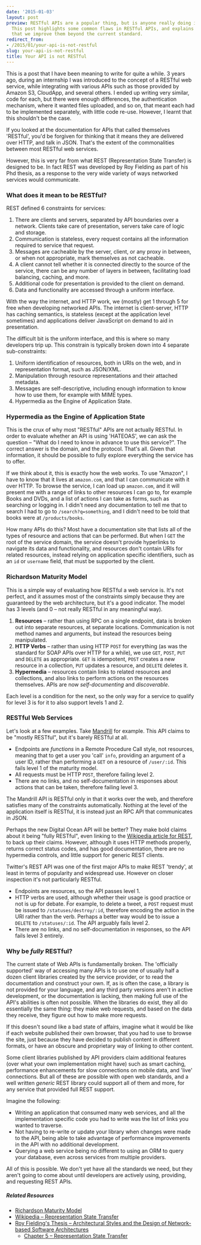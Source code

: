 ```yaml
---
date: '2015-01-03'
layout: post
preview: RESTful APIs are a popular thing, but is anyone really doing it properly?
  This post highlights some common flaws in RESTful APIs, and explains why it's important
  that we improve them beyond the current standard.
redirect_from:
- /2015/01/your-api-is-not-restful
slug: your-api-is-not-restful
title: Your API is not RESTful
---
```


This is a post that I have been meaning to write for quite a while. 3 years ago, during an internship I was introduced to the concept of a RESTful web service, while integrating with various APIs such as those provided by Amazon S3, CloudApp, and several others. I ended up writing very similar, code for each, but there were enough differences, the authentication mechanism, where it wanted files uploaded, and so on, that meant each had to be implemented separately, with little code re-use. However, I learnt that this shouldn't be the case.

If you looked at the documentation for APIs that called themselves 'RESTful', you'd be forgiven for thinking that it means they are delivered over HTTP, and talk in JSON. That's the extent of the commonalities between most RESTful web services.

However, this is very far from what REST (Representation State Transfer) is designed to be. In fact REST was developed by Roy Fielding as part of his Phd thesis, as a response to the very wide variety of ways networked services would communicate.

### What does it mean to be RESTful?

REST defined 6 constraints for services:

1. There are clients and servers, separated by API boundaries over a network. Clients take care of presentation, servers take care of logic and storage.
2. Communication is stateless, every request contains all the information required to service that request.
3. Messages are cacheable by the server, client, or any proxy in between, or when not appropriate, mark themselves as not cacheable.
4. A client cannot tell whether it is connected directly to the source of the service, there can be any number of layers in between, facilitating load balancing, caching, and more.
5. Additional code for presentation is provided to the client on demand.
6. Data and functionality are accessed through a uniform interface.

With the way the internet, and HTTP work, we (mostly) get 1 through 5 for free when developing networked APIs. The internet is client-server, HTTP has caching semantics, is stateless (except at the application level sometimes) and applications deliver JavaScript on demand to aid in presentation.

The difficult bit is the uniform interface, and this is where so many developers trip up. This constrain is typically broken down into 4 separate sub-constraints:

1. Uniform identification of resources, both in URIs on the web, and in representation format, such as JSON/XML.
2. Manipulation through resource representations and their attached metadata.
3. Messages are self-descriptive, including enough information to know how to use them, for example with MIME types.
4. Hypermedia as the Engine of Application State.


### Hypermedia as the Engine of Application State

This is the crux of why most "RESTful" APIs are not actually RESTful. In order to evaluate whether an API is using 'HATEOAS', we can ask the question – "What do I need to know in advance to use this service?". The correct answer is the domain, and the protocol. That's all. Given that information, it should be possible to fully explore everything the service has to offer.

If we think about it, this is exactly how the web works. To use "Amazon", I have to know that it lives at `amazon.com`, and that I can communicate with it over HTTP. To browse the service, I can load up `amazon.com`, and it will present me with a range of links to other resources I can go to, for example Books and DVDs, and a list of actions I can take as forms, such as searching or logging in. I didn't need any documentation to tell me that to search I had to go to `/search?q=something`, and I didn't need to be told that books were at `/products/books`.

How many APIs do this? Most have a documentation site that lists all of the types of resource and actions that can be performed. But when I `GET` the root of the service domain, the service doesn't provide hyperlinks to navigate its data and functionality, and resources don't contain URIs for related resources, instead relying on application specific identifiers, such as an `id` or `username` field, that must be supported by the client.

### Richardson Maturity Model

This is a simple way of evaluating how RESTful a web service is. It's not perfect, and it assumes most of the constraints simply because they are guaranteed by the web architecture, but it's a good indicator. The model has 3 levels (and 0 – not really RESTful in any meaningful way).

1. **Resources** – rather than using RPC on a single endpoint, data is broken out into separate resources, at separate locations. Communication is not method names and arguments, but instead the resources being manipulated.
2. **HTTP Verbs** – rather than using HTTP `POST` for everything (as was the standard for SOAP APIs over HTTP for a while), we use `GET`, `POST`, `PUT` and `DELETE` as appropriate. `GET` is idempotent, `POST` creates a new resource in a collection, `PUT` updates a resource, and `DELETE` deletes it.
3. **Hypermedia** – resources contain links to related resources and collections, and also links to perform actions on the resources themselves. APIs are now *self-documenting* and *discoverable*.

Each level is a condition for the next, so the only way for a service to qualify for level 3 is for it to also support levels 1 and 2.



### RESTful Web Services

Let's look at a few examples. Take [Mandrill](https://mandrillapp.com/api/docs) for example. This API claims to be "mostly RESTful", but it's barely RESTful at all.

 - Endpoints are *functions* in a Remote Procedure Call style, not resources, meaning that to get a user you 'call' `info`, providing an argument of a user ID, rather than performing a `GET` on a resource of `/user/:id`. This fails level 1 of the maturity model.
 - All requests must be HTTP `POST`, therefore failing level 2.
 - There are no links, and no self-documentation in responses about actions that can be taken, therefore failing level 3.

The Mandrill API is RESTful only in that it works over the web, and therefore satisfies many of the constraints automatically. Nothing at the level of the application itself is RESTful, it is instead just an RPC API that communicates in JSON.

Perhaps the new Digital Ocean API will be better? They make bold claims about it being "fully RESTful", even linking to the [Wikipedia article for REST](https://en.wikipedia.org/wiki/Representational_state_transfer), to back up their claims. However, although it uses HTTP methods properly, returns correct status codes, and has good documentation, there are no hypermedia controls, and little support for generic REST clients.

Twitter's REST API was one of the first major APIs to make REST 'trendy', at least in terms of popularity and widespread use. However on closer inspection it's not particularly RESTful.

 - Endpoints are resources, so the API passes level 1.
 - HTTP verbs are used, although whether their usage is good practice or not is up for debate. For example, to delete a tweet, a `POST` request must be issued to `/statuses/destroy/:id`, therefore encoding the action in the URI rather than the verb. Perhaps a better way would be to issue a `DELETE` to `/statuses/:id`. The API arguably fails level 2.
 - There are no links, and no self-documentation in responses, so the API fails level 3 entirely.


### Why be *fully* RESTful?

The current state of Web APIs is fundamentally broken. The 'officially supported' way of accessing many APIs is to use one of usually half a dozen client libraries created by the service provider, or to read the documentation and construct your own. If, as is often the case, a library is not provided for your language, and any third party versions aren't in active development, or the documentation is lacking, then making full use of the API's abilities is often not possible. When the libraries do exist, they all do essentially the same thing: they make web requests, and based on the data they receive, they figure out how to make more requests.

If this doesn't sound like a bad state of affairs, imagine what it would be like if each website published their own browser, that you had to use to browse the site, just because they have decided to publish content in different formats, or have an obscure and proprietary way of linking to other content.

Some client libraries published by API providers claim additional features (over what your own implementation might have) such as smart caching, performance enhancements for slow connections on mobile data, and 'live' connections. But all of these are possible with open web standards, and a well written *generic* REST library could support all of them and more, for any service that provided full REST support.

Imagine the following:

 - Writing an application that consumed many web services, and all the implementation specific code you had to write was the list of links you wanted to traverse.
 - Not having to re-write or update your library when changes were made to the API, being able to take advantage of performance improvements in the API with no additional development.
 - Querying a web service being no different to using an ORM to query your database, even across services from multiple providers.

All of this is possible. We don't yet have all the standards we need, but they aren't going to come about until developers are actively using, providing, and requesting REST APIs.


##### Related Resources

 - [Richardson Maturity Model](http://martinfowler.com/articles/richardsonMaturityModel.html)
 - [Wikipedia – Representation State Transfer](https://en.wikipedia.org/wiki/Representational_state_transfer)
 - [Roy Fielding's Thesis – Architectural Styles and
the Design of Network-based Software Architectures](https://www.ics.uci.edu/~fielding/pubs/dissertation/top.htm)
    - [Chapter 5 – Representation State Transfer](https://www.ics.uci.edu/~fielding/pubs/dissertation/rest_arch_style.htm)